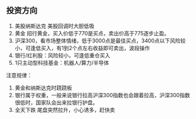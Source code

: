 ## 投资方向
1. 美股纳斯达克 美股回调时大胆低吸
2. 黄金  招行黄金，买入价低于770是买点，卖出价高于775逐步止盈。
3. 沪深300，看市场整体情绪，低于3000点是最佳买点，3400点以下风险较小，可逢低买入，有1到2个点左右收益即可卖出，波段操作
4. 银行/红利股：风险较小，可逢低重仓买入
5. 1只主动型科技基金：机器人/算力/半导体

注意规律：
1. 黄金和纳斯达克时跷跷板
2. 银行属于权重，一般来说银行拉高沪深300指数也会跟着拉高，沪深300指数很低时，国家队会出来拉银行护盘。
3. 全天下跌 尾盘突然拉升，小心诱多，赶快卖
